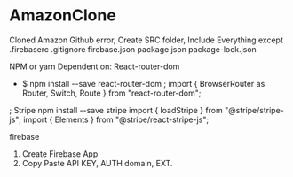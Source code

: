 # AmazonClone
Cloned Amazon
Github error, Create SRC folder, Include Everything except .firebaserc .gitignore firebase.json package.json package-lock.json

NPM or yarn
Dependent on: 
React-router-dom  
- $ npm install --save react-router-dom ;
import { BrowserRouter as Router, Switch, Route } from "react-router-dom"; 

;
Stripe 
npm install --save stripe
import { loadStripe } from "@stripe/stripe-js";
import { Elements } from "@stripe/react-stripe-js";


firebase
1. Create Firebase App
2. Copy Paste API KEY, AUTH domain, EXT.
